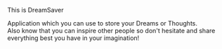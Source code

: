 This is DreamSaver  
  
Application which you can use to store your Dreams or Thoughts.  
Also know that you can inspire other people so don't hesitate and share everything best you have in your imagination!
